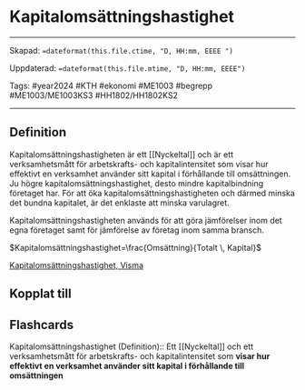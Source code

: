 # Kapitalomsättningshastighet

---

Skapad: `=dateformat(this.file.ctime, "D, HH:mm, EEEE ")`

Uppdaterad: `=dateformat(this.file.mtime, "D, HH:mm, EEEE")`

Tags: #year2024 #KTH #ekonomi #ME1003 #begrepp #ME1003/ME1003KS3 #HH1802/HH1802KS2

---

## Definition

Kapitalomsättningshastigheten är ett [[Nyckeltal]] och är ett verksamhetsmått för arbetskrafts- och kapitalintensitet som visar hur effektivt en verksamhet använder sitt kapital i förhållande till omsättningen. Ju högre kapitalomsättningshastighet, desto mindre kapitalbindning företaget har. För att öka kapitalomsättningshastigheten och därmed minska det bundna kapitalet, är det enklaste att minska varulagret.

Kapitalomsättningshastigheten används för att göra jämförelser inom det egna företaget samt för jämförelse av företag inom samma bransch.

$Kapitalomsättningshastighet=\frac{Omsättning}{Totalt \, Kapital}$

[Kapitalomsättningshastighet, Visma](https://vismaspcs.se/ekonomiska-termer/vad-ar-kapitalomsattningshastighet)

## Kopplat till

## Flashcards

Kapitalomsättningshastighet (Definition):: Ett [[Nyckeltal]] och ett verksamhetsmått för arbetskrafts- och kapitalintensitet som **visar hur effektivt en verksamhet använder sitt kapital i förhållande till omsättningen**
<!--SR:!2024-04-11,9,250!2024-04-17,15,268-->
